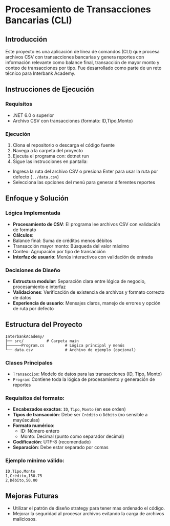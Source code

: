 # Procesamiento de Transacciones Bancarias (CLI)

## Introducción
Este proyecto es una aplicación de línea de comandos (CLI) que procesa archivos CSV con transacciones bancarias y genera reportes con información relevante como balance final, transacción de mayor monto y conteo de transacciones por tipo. Fue desarrollado como parte de un reto técnico para Interbank Academy.

## Instrucciones de Ejecución

### Requisitos
- .NET 6.0 o superior
- Archivo CSV con transacciones (formato: ID,Tipo,Monto)

### Ejecución
1. Clona el repositorio o descarga el código fuente
2. Navega a la carpeta del proyecto
3. Ejecuta el programa con: dotnet run
4. Sigue las instrucciones en pantalla:
- Ingresa la ruta del archivo CSV o presiona Enter para usar la ruta por defecto (`../data.csv`)
- Selecciona las opciones del menú para generar diferentes reportes

## Enfoque y Solución

### Lógica Implementada
- **Procesamiento de CSV**: El programa lee archivos CSV con validación de formato
- **Cálculos**:
- Balance final: Suma de créditos menos débitos
- Transacción mayor monto: Búsqueda del valor máximo
- Conteo: Agrupación por tipo de transacción
- **Interfaz de usuario**: Menús interactivos con validación de entrada

### Decisiones de Diseño
- **Estructura modular**: Separación clara entre lógica de negocio, procesamiento e interfaz
- **Validaciones**: Verificación de existencia de archivos y formato correcto de datos
- **Experiencia de usuario**: Mensajes claros, manejo de errores y opción de ruta por defecto

## Estructura del Proyecto

    InterbankAcademy/
    ├── src/          # Carpeta main
    ├──────Program.cs         # Lógica principal y menús
    └── data.csv              # Archivo de ejemplo (opcional)

### Clases Principales
- `Transaccion`: Modelo de datos para las transacciones (ID, Tipo, Monto)
- `Program`: Contiene toda la lógica de procesamiento y generación de reportes

### Requisitos del formato:
- **Encabezados exactos**: `ID`, `Tipo`, `Monto` (en ese orden)
- **Tipos de transacción**: Debe ser `Crédito` o `Débito` (no sensible a mayúsculas)
- **Formato numérico**:
  - ID: Número entero
  - Monto: Decimal (punto como separador decimal)
- **Codificación**: UTF-8 (recomendado)
- **Separación**: Debe estar separado por comas

### Ejemplo mínimo válido:
```csv
ID,Tipo,Monto
1,Crédito,150.75
2,Débito,50.00
```

## Mejoras Futuras
- Utilizar el patrón de diseño strategy para tener mas ordenado el código.
- Mejorar la seguridad al procesar archivos evitando la carga de archivos maliciosos.